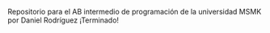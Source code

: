 Repositorio para el AB intermedio de programación de la universidad MSMK por Daniel Rodríguez
¡Terminado!
